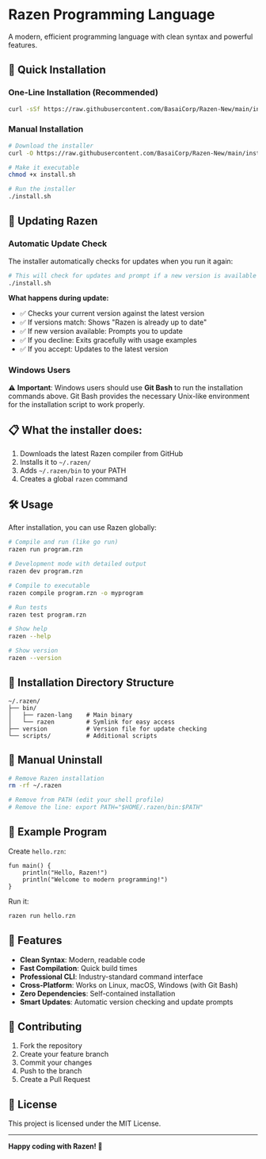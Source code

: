 # Razen Programming Language

A modern, efficient programming language with clean syntax and powerful features.

## 🚀 Quick Installation

### One-Line Installation (Recommended)
```bash
curl -sSf https://raw.githubusercontent.com/BasaiCorp/Razen-New/main/install.sh | bash
```

### Manual Installation
```bash
# Download the installer
curl -O https://raw.githubusercontent.com/BasaiCorp/Razen-New/main/install.sh

# Make it executable
chmod +x install.sh

# Run the installer
./install.sh
```

## 🔄 Updating Razen

### Automatic Update Check
The installer automatically checks for updates when you run it again:

```bash
# This will check for updates and prompt if a new version is available
./install.sh
```

**What happens during update:**
- ✅ Checks your current version against the latest version
- ✅ If versions match: Shows "Razen is already up to date"
- ✅ If new version available: Prompts you to update
- ✅ If you decline: Exits gracefully with usage examples
- ✅ If you accept: Updates to the latest version

### Windows Users
⚠️ **Important**: Windows users should use **Git Bash** to run the installation commands above. Git Bash provides the necessary Unix-like environment for the installation script to work properly.

## 📋 What the installer does:
1. Downloads the latest Razen compiler from GitHub
2. Installs it to `~/.razen/`
3. Adds `~/.razen/bin` to your PATH
4. Creates a global `razen` command

## 🛠️ Usage

After installation, you can use Razen globally:

```bash
# Compile and run (like go run)
razen run program.rzn

# Development mode with detailed output
razen dev program.rzn

# Compile to executable
razen compile program.rzn -o myprogram

# Run tests
razen test program.rzn

# Show help
razen --help

# Show version
razen --version
```

## 📁 Installation Directory Structure
```
~/.razen/
├── bin/
│   ├── razen-lang    # Main binary
│   └── razen         # Symlink for easy access
├── version           # Version file for update checking
└── scripts/          # Additional scripts
```

## 🔧 Manual Uninstall
```bash
# Remove Razen installation
rm -rf ~/.razen

# Remove from PATH (edit your shell profile)
# Remove the line: export PATH="$HOME/.razen/bin:$PATH"
```

## 🌟 Example Program

Create `hello.rzn`:
```razen
fun main() {
    println("Hello, Razen!")
    println("Welcome to modern programming!")
}
```

Run it:
```bash
razen run hello.rzn
```

## 🎯 Features

- **Clean Syntax**: Modern, readable code
- **Fast Compilation**: Quick build times
- **Professional CLI**: Industry-standard command interface
- **Cross-Platform**: Works on Linux, macOS, Windows (with Git Bash)
- **Zero Dependencies**: Self-contained installation
- **Smart Updates**: Automatic version checking and update prompts

## 🤝 Contributing

1. Fork the repository
2. Create your feature branch
3. Commit your changes
4. Push to the branch
5. Create a Pull Request

## 📄 License

This project is licensed under the MIT License.

---

**Happy coding with Razen! 🚀**

